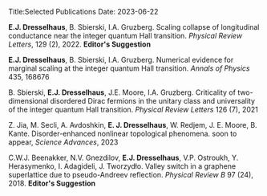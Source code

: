 Title:Selected Publications
Date: 2023-06-22


**E.J. Dresselhaus**, B. Sbierski, I.A. Gruzberg. Scaling collapse of longitudinal conductance near the integer quantum Hall transition.
*Physical Review Letters*, 129 (2), 2022. **Editor's Suggestion**

**E.J. Dresselhaus**, B. Sbierski, I.A. Gruzberg. Numerical evidence for marginal scaling at the integer quantum Hall transition. *Annals of Physics* 435, 168676
 
B. Sbierski, **E.J. Dresselhaus**, J.E. Moore, I.A. Gruzberg. Criticality of two-dimensional disordered Dirac fermions in the unitary class and universality of the integer quantum Hall transition. *Physical Review Letters* 126 (7), 2021

Z. Jia, M. Secli, A. Avdoshkin, **E. J. Dresselhaus**, W.
Redjem, J. E. Moore, B. Kante. Disorder-enhanced nonlinear topological phenomena. soon to appear, *Science Advances*, 2023
 
C.W.J. Beenakker, N.V. Gnezdilov, **E.J. Dresselhaus**, V.P. Ostroukh, Y. Herasymenko, I. Adagideli, J. Tworzydło. Valley switch in a graphene superlattice due to pseudo-Andreev reflection. *Physical Review B* 97 (24), 2018. **Editor's Suggestion**


